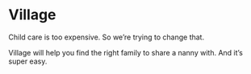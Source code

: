 # Village

Child care is too expensive. So we’re trying to change that.

Village will help you find the right family to share a nanny with. And it’s super easy.
